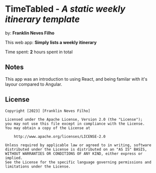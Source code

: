 # TimeTabled - *A static weekly itinerary template*

by: **Franklin Neves Filho**

This web app: **Simply lists a weekly itinerary**

Time spent: **2** hours spent in total

## Notes

This app was an introduction to using React, and being familar with it's layour compared to Angular.

## License

    Copyright [2023] [Franklin Neves Filho]

    Licensed under the Apache License, Version 2.0 (the "License");
    you may not use this file except in compliance with the License.
    You may obtain a copy of the License at

        http://www.apache.org/licenses/LICENSE-2.0

    Unless required by applicable law or agreed to in writing, software
    distributed under the License is distributed on an "AS IS" BASIS,
    WITHOUT WARRANTIES OR CONDITIONS OF ANY KIND, either express or implied.
    See the License for the specific language governing permissions and
    limitations under the License.
